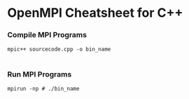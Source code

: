 # OpenMPI Cheatsheet for C++

### Compile MPI Programs 
`mpic++ sourcecode.cpp -o bin_name`
#

### Run MPI Programs
`mpirun -np # ./bin_name` 
#
